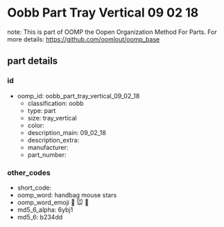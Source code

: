 # Oobb Part Tray Vertical 09 02 18  

note: This is part of OOMP the Oopen Organization Method For Parts. For more details: https://github.com/oomlout/oomp_base

##  part details





### id
* oomp_id: oobb_part_tray_vertical_09_02_18
  * classification: oobb
  * type: part
  * size: tray_vertical
  * color: 
  * description_main: 09_02_18
  * description_extra: 
  * manufacturer: 
  * part_number: 

### other_codes
* short_code: 
* oomp_word: handbag mouse stars
* oomp_word_emoji :handbag: :mouse: :stars:
* md5_6_alpha: 6ybj1
* md5_6: b234dd
